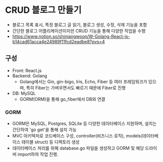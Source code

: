 # CRUD 블로그 만들기 
-  블로그 목록 표시, 특정 블로그 글 읽기, 블로그 생성, 수정, 삭제 기능을 포함
-  간단한 블로그 어플리케이션이지만 CRUD 기능을 통해 다양한 작업을 수행
-  https://www.notion.so/shinjangwoon/W-Golang-React-js-b14cad61acca4e24989f11fcd2eadbe8?pvs=4

## 구성
- Front: React.js
- Backend: Golang
   - Golang에서는 Gin, gin-bigo, Iris, Echo, Fiber 등 여러 프레임워크가 있으며, 특히 Fiber는 가벼우면서도 빠르기 때문에 Fiber로 진행
- DB: MySQL
   - GORM(ORM)을 통해 go_fiber에서 DB와 연결

### GORM
- GORM은 MySQL, Postgres, SQLite 등 다양한 데이터베이스 지원하며, 설치는 간단하여 'go get'을 통해 설치 가능
- MVC 아키텍처로 코드베이스 구성, controller(비즈니스 로직), models(데이터베이스 테이블 struct) 등 디렉토리 생성
- 데이터베이스 처리를 위해 database.go 파일을 생성하고 GORM 및 해당 드라이버 import하여 작업 진행.
